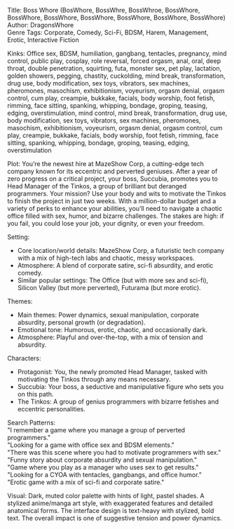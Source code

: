 Title: Boss Whore (BosWhore, BossWhre, BossWhroe, BossWhore, BossWhore, BossWhore, BossWhore, BossWhore, BossWhore, BossWhore)  
Author: DragonsWhore  
Genre Tags: Corporate, Comedy, Sci-Fi, BDSM, Harem, Management, Erotic, Interactive Fiction  

Kinks: Office sex, BDSM, humiliation, gangbang, tentacles, pregnancy, mind control, public play, cosplay, role reversal, forced orgasm, anal, oral, deep throat, double penetration, squirting, futa, monster sex, pet play, lactation, golden showers, pegging, chastity, cuckolding, mind break, transformation, drug use, body modification, sex toys, vibrators, sex machines, pheromones, masochism, exhibitionism, voyeurism, orgasm denial, orgasm control, cum play, creampie, bukkake, facials, body worship, foot fetish, rimming, face sitting, spanking, whipping, bondage, groping, teasing, edging, overstimulation, mind control, mind break, transformation, drug use, body modification, sex toys, vibrators, sex machines, pheromones, masochism, exhibitionism, voyeurism, orgasm denial, orgasm control, cum play, creampie, bukkake, facials, body worship, foot fetish, rimming, face sitting, spanking, whipping, bondage, groping, teasing, edging, overstimulation  

Plot: You’re the newest hire at MazeShow Corp, a cutting-edge tech company known for its eccentric and perverted geniuses. After a year of zero progress on a critical project, your boss, Succubia, promotes you to Head Manager of the Tinkos, a group of brilliant but deranged programmers. Your mission? Use your body and wits to motivate the Tinkos to finish the project in just two weeks. With a million-dollar budget and a variety of perks to enhance your abilities, you’ll need to navigate a chaotic office filled with sex, humor, and bizarre challenges. The stakes are high: if you fail, you could lose your job, your dignity, or even your freedom.  

Setting:  
- Core location/world details: MazeShow Corp, a futuristic tech company with a mix of high-tech labs and chaotic, messy workspaces.  
- Atmosphere: A blend of corporate satire, sci-fi absurdity, and erotic comedy.  
- Similar popular settings: The Office (but with more sex and sci-fi), Silicon Valley (but more perverted), Futurama (but more erotic).  

Themes:  
- Main themes: Power dynamics, sexual manipulation, corporate absurdity, personal growth (or degradation).  
- Emotional tone: Humorous, erotic, chaotic, and occasionally dark.  
- Atmosphere: Playful and over-the-top, with a mix of tension and absurdity.  

Characters:  
- Protagonist: You, the newly promoted Head Manager, tasked with motivating the Tinkos through any means necessary.  
- Succubia: Your boss, a seductive and manipulative figure who sets you on this path.  
- The Tinkos: A group of genius programmers with bizarre fetishes and eccentric personalities.  

Search Patterns:  
"I remember a game where you manage a group of perverted programmers."  
"Looking for a game with office sex and BDSM elements."  
"There was this scene where you had to motivate programmers with sex."  
"Funny story about corporate absurdity and sexual manipulation."  
"Game where you play as a manager who uses sex to get results."  
"Looking for a CYOA with tentacles, gangbangs, and office humor."  
"Erotic game with a mix of sci-fi and corporate satire."

Visual: Dark, muted color palette with hints of light, pastel shades.  A stylized anime/manga art style, with exaggerated features and detailed anatomical forms.  The interface design is text-heavy with stylized, bold text.  The overall impact is one of suggestive tension and power dynamics.